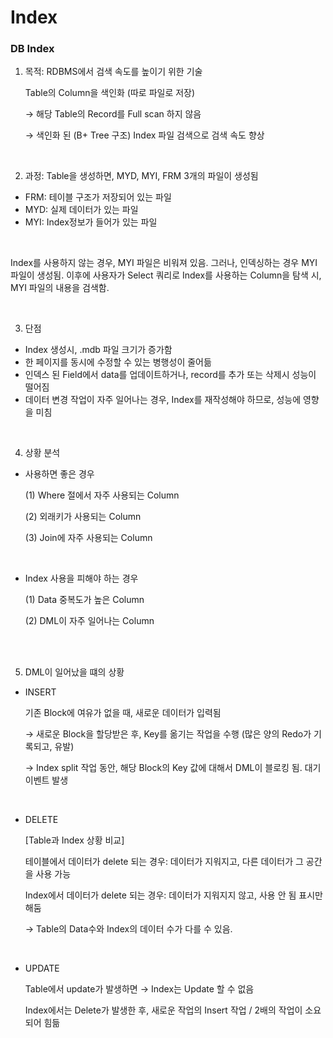 # Index

### DB Index

1. 목적: RDBMS에서 검색 속도를 높이기 위한 기술

    Table의 Column을 색인화 (따로 파일로 저장)

    → 해당 Table의 Record를 Full scan 하지 않음

    → 색인화 된 (B+ Tree 구조) Index 파일 검색으로 검색 속도 향상

<br>

2. 과정: Table을 생성하면, MYD, MYI, FRM 3개의 파일이 생성됨

- FRM: 테이블 구조가 저장되어 있는 파일
- MYD: 실제 데이터가 있는 파일
- MYI: Index정보가 들어가 있는 파일 

<br>

Index를 사용하지 않는 경우, MYI 파일은 비워져 있음. 그러나, 인덱싱하는 경우 MYI 파일이 생성됨. 이후에 사용자가 Select 쿼리로 Index를 사용하는 Column을 탐색 시, MYI 파일의 내용을 검색함.

<br>

3. 단점

- Index 생성시, .mdb 파일 크기가 증가함
- 한 페이지를 동시에 수정할 수 있는 병행성이 줄어듦
- 인덱스 된 Field에서 data를 업데이트하거나, record를 추가 또는 삭제시 성능이 떨어짐
- 데이터 변경 작업이 자주 일어나는 경우, Index를 재작성해야 하므로, 성능에 영향을 미침

<br>

4. 상황 분석

- 사용하면 좋은 경우

    (1) Where 절에서 자주 사용되는 Column

    (2) 외래키가 사용되는 Column

    (3) Join에 자주 사용되는 Column


<br>


- Index 사용을 피해야 하는 경우

    (1) Data 중복도가 높은 Column

    (2) DML이 자주 일어나는 Column



<br>
<br>

5. DML이 일어났을 떄의 상황

- INSERT

    기존 Block에 여유가 없을 때, 새로운 데이터가 입력됨

    → 새로운 Block을 할당받은 후, Key를 옮기는 작업을 수행 (많은 양의 Redo가 기록되고, 유발)

    → Index split 작업 동안, 해당 Block의 Key 값에 대해서 DML이 블로킹 됨. 대기 이벤트 발생

<br>

- DELETE

    [Table과 Index 상황 비교]

    테이블에서 데이터가 delete 되는 경우: 데이터가 지워지고, 다른 데이터가 그 공간을 사용 가능

    Index에서 데이터가 delete 되는 경우: 데이터가 지워지지 않고, 사용 안 됨 표시만 해둠

    → Table의 Data수와 Index의 데이터 수가 다를 수 있음.



<br>

- UPDATE

    Table에서 update가 발생하면 → Index는 Update 할 수 없음

    Index에서는 Delete가 발생한 후, 새로운 작업의 Insert 작업 / 2배의 작업이 소요되어 힘듦

